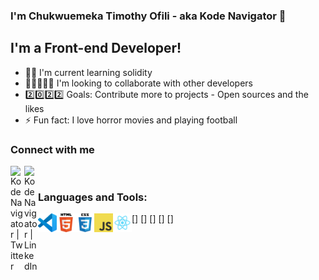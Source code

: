 ### I'm Chukwuemeka Timothy Ofili - aka Kode Navigator 🤫

## I'm a Front-end Developer!
- 🐱‍👤 I'm current learning solidity
- 👨🏿‍🤝‍👨🏽 I'm looking to collaborate with other developers
- 2️⃣0️⃣2️⃣2️⃣ Goals: Contribute more to projects - Open sources and the likes
- ⚡ Fun fact: I love horror movies and playing football

### Connect with me 

[<img align="left" alt="Kode Navigator | Twitter" src="https://cdn.jsdelivr.net/npm/simple-icons@v3/icons/twitter.svg" width="22px" />][twitter]
[<img align="left" alt="Kode Navigator | LinkedIn" src="https://cdn.jsdelivr.net/npm/simple-icons@v3/icons/linkedin.svg" width="22px" />][linkedin]
<br />

### Languages and Tools:

[<img align="left" alt="Visual Studio Code" width="30" src="https://raw.githubusercontent.com/github/explore/80688e429a7d4ef2fca1e82350fe8e3517d3494d/topics/visual-studio-code/visual-studio-code.png" />]
[<img align="left" alt="HTML5" width="30" src="https://raw.githubusercontent.com/github/explore/80688e429a7d4ef2fca1e82350fe8e3517d3494d/topics/html/html.png" />]
[<img align="left" alt="CSS3" width="30" src="https://raw.githubusercontent.com/github/explore/80688e429a7d4ef2fca1e82350fe8e3517d3494d/topics/css/css.png" />]
[<img align="left" alt="JavaScript" width="30" src="https://raw.githubusercontent.com/github/explore/80688e429a7d4ef2fca1e82350fe8e3517d3494d/topics/javascript/javascript.png" />]
[<img align="left" alt="React" width="30" src="https://raw.githubusercontent.com/github/explore/80688e429a7d4ef2fca1e82350fe8e3517d3494d/topics/react/react.png" />]

<br />
<br />

[twitter]: https://twitter.com/kode_navigator?t=J74gEN3Da5UR44ImIE905A&s=09
[linkedin]: https://www.linkedin.com/in/chukwuemeka-ofili-7589a2156